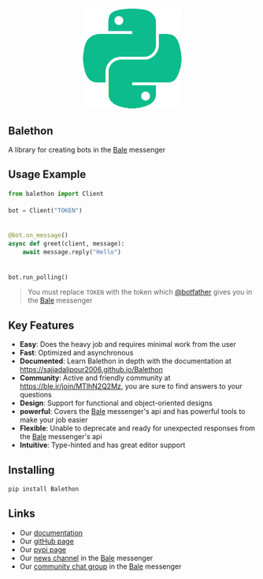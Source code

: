 <p align="center">
  <img src="logo.png" width="200" alt="Balethon">
</p>

## Balethon

A library for creating bots in the [Bale](https://www.bale.ai) messenger

## Usage Example

```python
from balethon import Client

bot = Client("TOKEN")


@bot.on_message()
async def greet(client, message):
    await message.reply("Hello")


bot.run_polling()
```

> You must replace `TOKEN` with the token which [@botfather](https://ble.ir/botfather) gives you in the [Bale](https://www.bale.ai) messenger

## Key Features

- **Easy**: Does the heavy job and requires minimal work from the user
- **Fast**: Optimized and asynchronous
- **Documented**: Learn Balethon in depth with the documentation at https://sajjadalipour2006.github.io/Balethon
- **Community**: Active and friendly community at https://ble.ir/join/MTlhN2Q2Mz, you are sure to find answers to your questions
- **Design**: Support for functional and object-oriented designs
- **powerful**: Covers the [Bale](https://www.bale.ai) messenger's api and has powerful tools to make your job easier
- **Flexible**: Unable to deprecate and ready for unexpected responses from the [Bale](https://www.bale.ai) messenger's api
- **Intuitive**: Type-hinted and has great editor support

## Installing

```bash
pip install Balethon
```

## Links

- Our [documentation](https://sajjadalipour2006.github.io/Balethon)
- Our [gitHub page](https://github.com/SajjadAlipour2006/Balethon)
- Our [pypi page](https://pypi.org/project/Balethon)
- Our [news channel](https://ble.ir/balethon) in the [Bale](https://www.bale.ai) messenger
- Our [community chat group](https://ble.ir/join/MTlhN2Q2Mz) in the [Bale](https://www.bale.ai) messenger